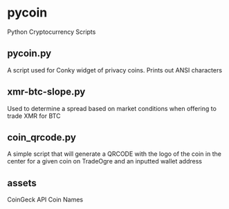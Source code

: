 # pycoin

Python Cryptocurrency Scripts



## pycoin.py

A script used for Conky widget of privacy coins. Prints out ANSI characters



## xmr-btc-slope.py

Used to determine a spread based on market conditions when offering to trade XMR for BTC



## coin_qrcode.py

A simple script that will generate a QRCODE with the logo of the coin in the center for a given coin on TradeOgre and an inputted wallet address



## assets

CoinGeck API Coin Names



# 
